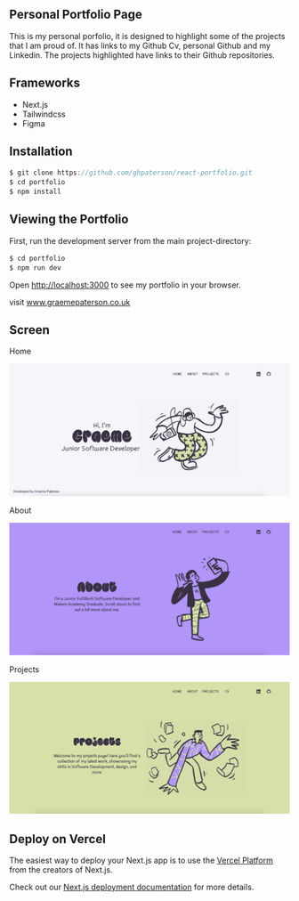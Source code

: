 ## Personal Portfolio Page

This is my personal porfolio, it is designed to highlight some of the projects that I am proud of. It has links to my Github Cv, personal Github and my Linkedin. The projects highlighted have links to their Github repositories.

## Frameworks

- Next.js
- Tailwindcss
- Figma

## Installation

```js
$ git clone https://github.com/ghpaterson/react-portfolio.git
$ cd portfolio
$ npm install
```

## Viewing the Portfolio

First, run the development server from the main project-directory:

```js
$ cd portfolio
$ npm run dev
```

Open [http://localhost:3000](http://localhost:3000) to see my portfolio in your browser.

visit www.graemepaterson.co.uk

## Screen

Home

![Home](./public/portfolioscreen1.png)

About

![About](./public/portfolioscreen2.png)

Projects

![Projects](./public/portfolioscreen3.png)

## Deploy on Vercel

The easiest way to deploy your Next.js app is to use the [Vercel Platform](https://vercel.com/new?utm_medium=default-template&filter=next.js&utm_source=create-next-app&utm_campaign=create-next-app-readme) from the creators of Next.js.

Check out our [Next.js deployment documentation](https://nextjs.org/docs/deployment) for more details.
